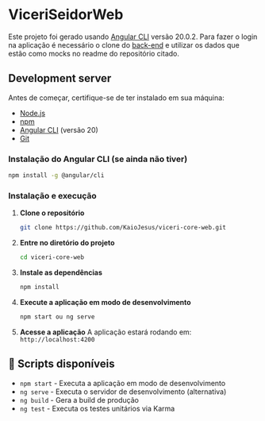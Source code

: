 # ViceriSeidorWeb

Este projeto foi gerado usando [Angular CLI](https://github.com/angular/angular-cli) versão 20.0.2.
Para fazer o login na aplicação é necessário o clone do [back-end](https://github.com/KaioJesus/KaioJesus/viceri-seidor-svc.git) e utilizar os dados que estão como mocks no readme do repositório citado.

## Development server

Antes de começar, certifique-se de ter instalado em sua máquina:
- [Node.js](https://nodejs.org/) 
- [npm](https://www.npmjs.com/) 
- [Angular CLI](https://angular.io/cli) (versão 20)
- [Git](https://git-scm.com/)

### Instalação do Angular CLI (se ainda não tiver)

```bash
npm install -g @angular/cli
```

### Instalação e execução

1. **Clone o repositório**
   ```bash
   git clone https://github.com/KaioJesus/viceri-core-web.git
   ```

2. **Entre no diretório do projeto**
   ```bash
   cd viceri-core-web
   ```

3. **Instale as dependências**
   ```bash
   npm install
   ```

4. **Execute a aplicação em modo de desenvolvimento**
   ```bash
   npm start ou ng serve
   ```

5. **Acesse a aplicação**
   A aplicação estará rodando em: `http://localhost:4200`

## 📝 Scripts disponíveis

- `npm start` - Executa a aplicação em modo de desenvolvimento
- `ng serve` - Executa o servidor de desenvolvimento (alternativa)
- `ng build` - Gera a build de produção
- `ng test` - Executa os testes unitários via Karma

